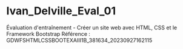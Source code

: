 # Ivan_Delville_Eval_01
  Évaluation d'entraînement - Créer un site web avec HTML, CSS et le Framework Bootstrap Référence : GDWFSHTMLCSSBOOTEXAIII1B_381634_20230927162115

  
